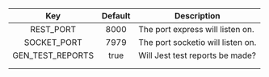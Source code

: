 |   **Key**   | **Default** | **Description**                   |
|:-----------:|:-----------:|-----------------------------------|
|  REST_PORT  |     8000    | The port express will listen on.  |
| SOCKET_PORT |     7979    | The port socketio will listen on. |
|GEN_TEST_REPORTS|  true    | Will Jest test reports be made?   |
|             |             |                                   |
|             |             |                                   |